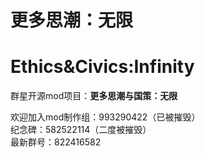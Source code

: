 # 更多思潮：无限
# Ethics&Civics:Infinity
群星开源mod项目：**更多思潮与国策：无限**

欢迎加入mod制作组：993290422（已被摧毁）  
纪念碑：582522114（二度被摧毁）  
最新群号：822416582
